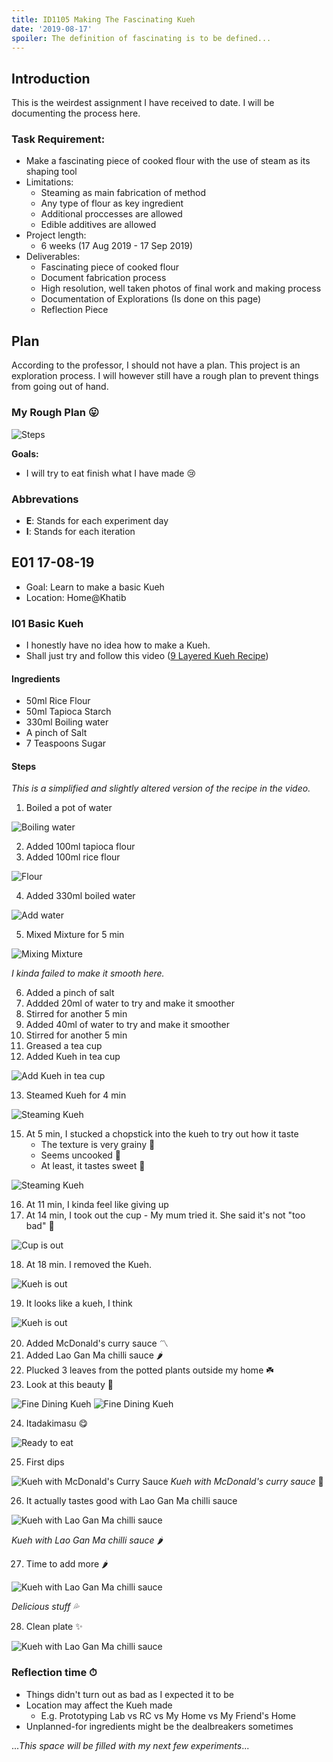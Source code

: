 ```yaml
---
title: ID1105 Making The Fascinating Kueh
date: '2019-08-17'
spoiler: The definition of fascinating is to be defined...
---
```


## Introduction

This is the weirdest assignment I have received to date. I will be documenting the process here.

### Task Requirement:

- Make a fascinating piece of cooked flour with the use of steam as its shaping tool
- Limitations:
  - Steaming as main fabrication of method
  - Any type of flour as key ingredient
  - Additional proccesses are allowed
  - Edible additives are allowed
- Project length:
  - 6 weeks (17 Aug 2019 - 17 Sep 2019)
- Deliverables:
  - Fascinating piece of cooked flour
  - Document fabrication process
  - High resolution, well taken photos of final work and making process
  - Documentation of Explorations (Is done on this page)
  - Reflection Piece

## Plan

According to the professor, I should not have a plan. This project is an exploration process. I will however still have a rough plan to prevent things from going out of hand.

### My Rough Plan 😛

![Steps](1.png)

**Goals:** 

- I will try to eat finish what I have made 😢

### Abbrevations

- **E**: Stands for each experiment day
- **I**: Stands for each iteration

## E01 17-08-19 

- Goal: Learn to make a basic Kueh
- Location: Home@Khatib

### I01 Basic Kueh

- I honestly have no idea how to make a Kueh.
- Shall just try and follow this video ([9 Layered Kueh Recipe](https://www.youtube.com/watch?v=0_p_qL1WXI0))

#### Ingredients

- 50ml Rice Flour
- 50ml Tapioca Starch
- 330ml Boiling water
- A pinch of Salt
- 7 Teaspoons Sugar

#### Steps 

*This is a simplified and slightly altered version of the recipe in the video.*

1. Boiled a pot of water

![Boiling water](2.jpg)

2. Added 100ml tapioca flour
3. Added 100ml rice flour

![Flour](3.jpg)

4. Added 330ml boiled water

![Add water](4.jpg)

5. Mixed Mixture for 5 min

![Mixing Mixture](6.gif)

*I kinda failed to make it smooth here.*

6. Added a pinch of salt
7. Addded 20ml of water to try and make it smoother
8. Stirred for another 5 min
9.  Added 40ml of water to try and make it smoother
10. Stirred for another 5 min
11. Greased a tea cup
12. Added Kueh in tea cup

![Add Kueh in tea cup](7.jpg)

13. Steamed Kueh for 4 min

![Steaming Kueh](8.jpg)

15. At 5 min, I stucked a chopstick into the kueh to try out how it taste
    -  The texture is very grainy 😬
    -  Seems uncooked 🧐
    -  At least, it tastes sweet 🍬

![Steaming Kueh](9.jpg)

16.  At 11 min, I kinda feel like giving up
17.  At 14 min, I took out the cup
    -  My mum tried it. She said it's not "too bad" 🤔

![Cup is out](10.jpg)

18. At 18 min. I removed the Kueh.


![Kueh is out](11.gif)

19. It looks like a kueh, I think

![Kueh is out](12.jpg)

20. Added McDonald's curry sauce 〽️
21. Added Lao Gan Ma chilli sauce 🌶
22. Plucked 3 leaves from the potted plants outside my home ☘️
23. Look at this beauty 💄

![Fine Dining Kueh](13.jpg)
![Fine Dining Kueh](14.jpg)

24. Itadakimasu 😋

![Ready to eat](15.jpg)

25. First dips 

![Kueh with McDonald's Curry Sauce](16.gif)
*Kueh with McDonald's curry sauce* 🍛


26. It actually tastes good with Lao Gan Ma chilli sauce

![Kueh with Lao Gan Ma chilli sauce](17.gif)

*Kueh with Lao Gan Ma chilli sauce* 🌶

27. Time to add more 🌶

![Kueh with Lao Gan Ma chilli sauce](18.gif)

*Delicious stuff 💦*

28. Clean plate ✨

![Kueh with Lao Gan Ma chilli sauce](20.jpg)

### Reflection time ⏱

- Things didn't turn out as bad as I expected it to be
- Location may affect the Kueh made
  - E.g. Prototyping Lab vs RC vs My Home vs My Friend's Home
- Unplanned-for ingredients might be the dealbreakers sometimes




...*This space will be filled with my next few experiments*...
